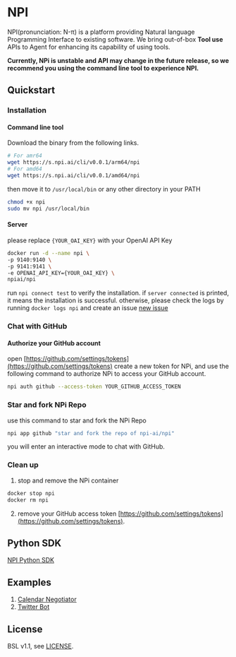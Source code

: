 # NPI

NPI(pronunciation: N-π) is a platform providing Natural language Programming Interface to existing software.
We bring out-of-box **Tool use** APIs to Agent for enhancing its capability of using tools.

**Currently, NPi is unstable and API may change in the future release, so we recommend you using the command line tool to experience NPI.**

## Quickstart

### Installation

#### Command line tool
Download the binary from the following links.
```sh
# For amr64
wget https://s.npi.ai/cli/v0.0.1/arm64/npi
# For amd64
wget https://s.npi.ai/cli/v0.0.1/amd64/npi
```
then move it to `/usr/local/bin` or any other directory in your PATH
```sh
chmod +x npi
sudo mv npi /usr/local/bin
```

#### Server 

please replace `{YOUR_OAI_KEY}` with your OpenAI API Key
```sh
docker run -d --name npi \
-p 9140:9140 \
-p 9141:9141 \
-e OPENAI_API_KEY={YOUR_OAI_KEY} \
npiai/npi
```
run `npi connect test` to verify the installation. if `server connected` is printed, it means the installation is successful.
otherwise, please check the logs by running `docker logs npi` and create an issue [new issue](https://github.com/npi-ai/npi/issues/new)

### Chat with GitHub

#### Authorize your GitHub account

open [https://github.com/settings/tokens](https://github.com/settings/tokens) create a new token for NPi, and use the
following command to authorize NPi to access your GitHub account.

```sh
npi auth github --access-token YOUR_GITHUB_ACCESS_TOKEN
```

### Star and fork NPi Repo

use this command to star and fork the NPi Repo

```sh
npi app github "star and fork the repo of npi-ai/npi"
```

you will enter an interactive mode to chat with GitHub.

### Clean up

1. stop and remove the NPi container
```sh
docker stop npi
docker rm npi
```

2. remove your GitHub access token [https://github.com/settings/tokens](https://github.com/settings/tokens).

## Python SDK
[NPI Python SDK](https://github.com/npi-ai/client-python)

## Examples

1. [Calendar Negotiator](examples/calendar_negotiator/main.py)
2. [Twitter Bot](examples/twitter_bot/main.py)

## License

BSL v1.1, see [LICENSE](LICENSE).